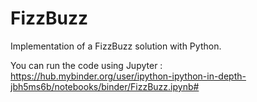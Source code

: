 # FizzBuzz

Implementation of a FizzBuzz solution with Python.

You can run the code using Jupyter : https://hub.mybinder.org/user/ipython-ipython-in-depth-jbh5ms6b/notebooks/binder/FizzBuzz.ipynb#
